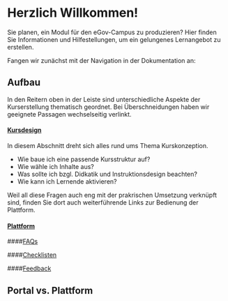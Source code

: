 # Herzlich Willkommen!

Sie planen, ein Modul für den eGov-Campus zu produzieren? Hier finden Sie Informationen und Hilfestellungen, um ein gelungenes Lernangebot zu erstellen.

Fangen wir zunächst mit der Navigation in der Dokumentation an:
## Aufbau
In den Reitern oben in der Leiste sind unterschiedliche Aspekte der Kurserstellung thematisch geordnet. Bei Überschneidungen haben wir geeignete Passagen wechselseitig verlinkt.

#### [Kursdesign](kursdesign/index.md)
In diesem Abschnitt dreht sich alles rund ums Thema Kurskonzeption.

 * Wie baue ich eine passende Kursstruktur auf?
 * Wie wähle ich Inhalte aus?
 * Was sollte ich bzgl. Didkatik und Instruktionsdesign beachten?
 * Wie kann ich Lernende aktivieren?

 Weil all diese Fragen auch eng mit der prakrischen Umsetzung verknüpft sind, finden Sie dort auch weiterführende Links zur Bedienung der Plattform.

#### [Plattform](lms/index.md)

####[FAQs](faq.md)

####[Checklisten](chklist.md)

####[Feedback](feedback.md)


## Portal vs. Plattform
